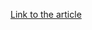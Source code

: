 [Link to the article](https://blog.sekoia.io/mallox-ransomware-affiliate-leverages-purecrypter-in-microsoft-sql-exploitation-campaigns/#h-focus-vampire.)
